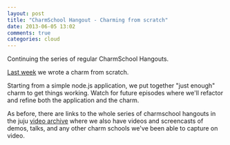 ```yaml
---
layout: post
title: "CharmSchool Hangout - Charming from scratch"
date: 2013-06-05 13:02
comments: true
categories: cloud
---
```



Continuing the series of regular CharmSchool Hangouts.

[Last week](http://www.youtube.com/watch?v=yRcqSjOGweo)
we wrote a charm from scratch.

Starting from a simple node.js application, we put together "just enough" charm
to get things working.  Watch for future episodes where we'll refactor and
refine both the application and the charm.

As before, there are links to the whole series of charmschool hangouts in the juju
[video archive](https://juju.ubuntu.com/resources/videos/)
where we also have videos and screencasts of demos, talks,  and any other charm
schools we've been able to capture on video.
